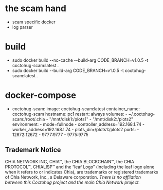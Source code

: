 # the scam hand
- scam specific docker
- log parser

# build
- sudo docker build --no-cache --build-arg CODE_BRANCH=v1.0.5 -t coctohug-scam:latest .
- sudo docker build --build-arg CODE_BRANCH=v1.0.5 -t coctohug-scam:latest .

# docker-compose
- coctohug-scam: 
        image: coctohug-scam:latest 
        container_name: coctohug-scam
        hostname: pc1 
        restart: always 
        volumes: 
            - ~/.coctohug-scam:/root/.chia 
            - "/mnt/disk1:/plots1" 
            - "/mnt/disk2:/plots2" 
        environment: 
            - mode=fullnode 
            - controller_address=192.168.1.74 
            - worker_address=192.168.1.74
            - plots_dir=/plots1:/plots2 
        ports: 
            - 12672:12672 
            - 9777:9777 
            - 9775:9775

## Trademark Notice
CHIA NETWORK INC, CHIA™, the CHIA BLOCKCHAIN™, the CHIA PROTOCOL™, CHIALISP™ and the “leaf Logo” (including the leaf logo alone when it refers to or indicates Chia), are trademarks or registered trademarks of Chia Network, Inc., a Delaware corporation. *There is no affliation between this Coctohug project and the main Chia Network project.*
 
 
 
 

